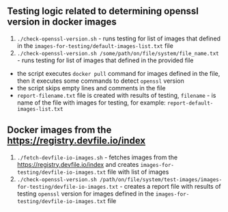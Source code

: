 ## Testing logic related to determining openssl version in docker images

1. `./check-openssl-version.sh` - runs testing for list of images that defined in the `images-for-testing/default-images-list.txt` file 
2. `./check-openssl-version.sh /some/path/on/file/system/file_name.txt` - runs testing for list of images that defined in the provided file 

- the script executes `docker pull` command for images defined in the file, then it executes some commands to detect `openssl` version 
- the script skips empty lines and comments in the file 
- `report-filename.txt` file is created with results of testing, `filename` - is name of the file with images for testing, for example: `report-default-images-list.txt`

## Docker images from the https://registry.devfile.io/index

1. `./fetch-devfile-io-images.sh` - fetches images from the https://registry.devfile.io/index and creates `images-for-testing/devfile-io-images.txt` file with list of images
2. `./check-openssl-version.sh /path/on/file/system/test-images/images-for-testing/devfile-io-images.txt` - creates a report file with results of testing `openssl` version for images defined in the `images-for-testing/devfile-io-images.txt` file 

